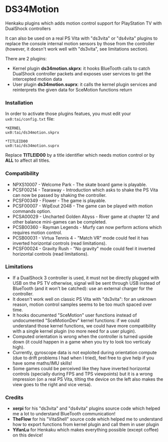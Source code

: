 # DS34Motion

Henkaku plugins which adds motion control support for PlayStation TV with DualShock controllers

It can also be used on a real PS Vita with "ds3vita" or "ds4vita" plugins to replace the console internal motion sensors by those from the controller (however, it doesn't work well with "ds3vita", see limitations section).

There are 2 plugins:
 * Kernel plugin **ds34motion.skprx**: it hooks BlueTooth calls to catch DualShock controller packets and exposes user services to get the intercepted motion data
 * User plugin **ds34motion.suprx**: it calls the kernel plugin services and reinterprets the given data for SceMotion functions return


### Installation

In order to activate those plugins featues, you must edit your `ux0:tai/config.txt` file:

```
*KERNEL
ux0:tai/ds34motion.skprx

*TITLEID00
ux0:tai/ds34motion.suprx
```

Replace **TITLEID00** by a title identifier which needs motion control or by **ALL** to affect all titles.


### Compatibility

 * NPXS10007 - Welcome Park - The skate board game is playable.
 * PCSF00214 - Tearaway - Introduction which asks to shake the PS Vita can now be passed by shaking the controller.
 * PCSF00349 - Flower - The game is playable.
 * PCSF00007 - WipEout 2048 - The game can be played with motion commands option.
 * PCSA00029 - Uncharted Golden Abyss - River game at chapter 12 and other balance mini-games can be completed.
 * PCSB00360 - Rayman Legends - Murfy can now perform actions which requires motion control.
 * PCSB00031 - Virtua Tennis 4 - "Match VR" mode could feel it has inverted horizontal controls (read limitations).
 * PCSF00024 - Gravity Rush - "No gravity" mode could feel it inverted horizontal controls (read limitations).


### Limitations

 * If a DualShock 3 controller is used, it must not be directly plugged with USB on the PS TV otherwise, signal will be sent through USB instead of BlueTooth (and it won't be catched): use an external charger for the controller.
 * It doesn't work well on classic PS Vita with "ds3vita": for an unknown reason, motion control samples seems to be too much spaced over time.
 * It hooks documented "SceMotion" user functions instead of undocumented "SceMotionDev" kernel functions: if we could understand those kernel functions, we could have more compatibility with a single kernel plugin (no more need for a user plugin).
 * Computed orientation is wrong when the controller is turned upside down (it could happen in a game when you try to look too verticaly high).
 * Currently, gyroscope data is not exploited during orientation compute (due to drift problems I had when I tried), feel free to give help if you have some maths/IMU skills!
 * Some games could be perceived like they have inverted horizontal controls (specially during FPS and TPS viewpoints) but it is a wrong impression (on a real PS Vita, tilting the device on the left also makes the view goes to the right and vice versa).


### Credits

 * **xerpi** for his "ds3vita" and "ds4vita" plugins source code which helped me a lot to understand BlueTooth communication!
 * **TheFlow** for his "VitaShell" source code which helped me to understand how to export functions from kernel plugin and call them in user plugin
 * **YifanLu** for Henkaku which makes everything possible (except coffee) on this device!
